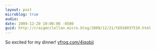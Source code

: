 ```yaml
---
layout: post
microblog: true
audio: 
date: 2009-12-20 19:00:00 -0500
guid: http://craigmcclellan.micro.blog/2009/12/21/t6910037510.html
---
```

So excited for my dinner! [yfrog.com/4iqobjj](http://yfrog.com/4iqobjj)
